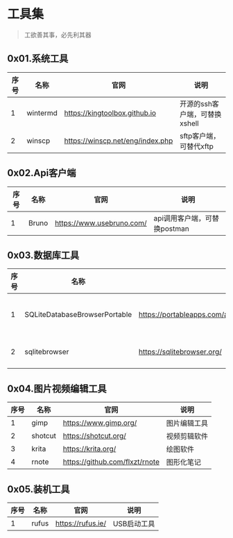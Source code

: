 # 工具集

> 工欲善其事，必先利其器

## 0x01.系统工具

|序号|名称|官网|说明|
|---|---|---|---|
|1|wintermd|https://kingtoolbox.github.io |开源的ssh客户端，可替换xshell|
|2|winscp|https://winscp.net/eng/index.php|sftp客户端，可替代xftp|

## 0x02.Api客户端
|序号|名称|官网|说明|
|---|---|---|---|
|1|Bruno|https://www.usebruno.com/|api调用客户端，可替换postman|

## 0x03.数据库工具
|序号|名称|官网|说明|
|---|---|---|---|
|1|SQLiteDatabaseBrowserPortable|https://portableapps.com/apps/development/sqlite_database_browser_portable|sqlite图形客户端|
|2|sqlitebrowser|https://sqlitebrowser.org/|sqlite客户端|

## 0x04.图片视频编辑工具
|序号|名称|官网|说明|
|---|---|---|---|
|1|gimp|https://www.gimp.org/|图片编辑工具|
|2|shotcut|https://shotcut.org/|视频剪辑软件|
|3|krita|https://krita.org/|绘图软件|
|4|rnote|https://github.com/flxzt/rnote|图形化笔记|

## 0x05.装机工具
|序号|名称|官网|说明|
|---|---|---|---|
|1|rufus|https://rufus.ie/|USB启动工具|